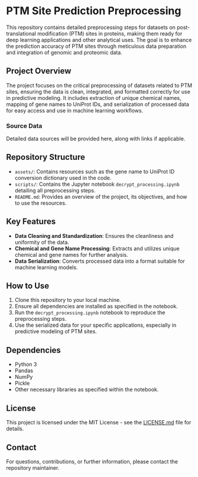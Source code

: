 # PTM Site Prediction Preprocessing

This repository contains detailed preprocessing steps for datasets on post-translational modification (PTM) sites in proteins, making them ready for deep learning applications and other analytical uses. The goal is to enhance the prediction accuracy of PTM sites through meticulous data preparation and integration of genomic and proteomic data.

## Project Overview

The project focuses on the critical preprocessing of datasets related to PTM sites, ensuring the data is clean, integrated, and formatted correctly for use in predictive modeling. It includes extraction of unique chemical names, mapping of gene names to UniProt IDs, and serialization of processed data for easy access and use in machine learning workflows.

### Source Data

Detailed data sources will be provided here, along with links if applicable.

## Repository Structure

- `assets/`: Contains resources such as the gene name to UniProt ID conversion dictionary used in the code.
- `scripts/`: Contains the Jupyter notebook `decrypt_processing.ipynb` detailing all preprocessing steps.
- `README.md`: Provides an overview of the project, its objectives, and how to use the resources.

## Key Features

- **Data Cleaning and Standardization**: Ensures the cleanliness and uniformity of the data.
- **Chemical and Gene Name Processing**: Extracts and utilizes unique chemical and gene names for further analysis.
- **Data Serialization**: Converts processed data into a format suitable for machine learning models.

## How to Use

1. Clone this repository to your local machine.
2. Ensure all dependencies are installed as specified in the notebook.
3. Run the `decrypt_processing.ipynb` notebook to reproduce the preprocessing steps.
4. Use the serialized data for your specific applications, especially in predictive modeling of PTM sites.

## Dependencies

- Python 3
- Pandas
- NumPy
- Pickle
- Other necessary libraries as specified within the notebook.

## License

This project is licensed under the MIT License - see the [LICENSE.md](LICENSE_LINK) file for details.

## Contact

For questions, contributions, or further information, please contact the repository maintainer.
